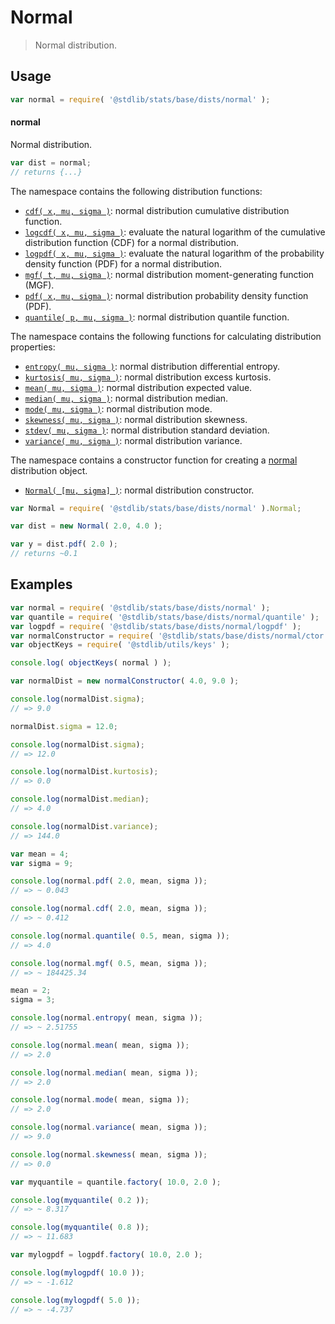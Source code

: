 <!--

@license Apache-2.0

Copyright (c) 2018 The Stdlib Authors.

Licensed under the Apache License, Version 2.0 (the "License");
you may not use this file except in compliance with the License.
You may obtain a copy of the License at

   http://www.apache.org/licenses/LICENSE-2.0

Unless required by applicable law or agreed to in writing, software
distributed under the License is distributed on an "AS IS" BASIS,
WITHOUT WARRANTIES OR CONDITIONS OF ANY KIND, either express or implied.
See the License for the specific language governing permissions and
limitations under the License.

-->

# Normal

> Normal distribution.

<section class="usage">

## Usage

```javascript
var normal = require( '@stdlib/stats/base/dists/normal' );
```

#### normal

Normal distribution.

```javascript
var dist = normal;
// returns {...}
```

The namespace contains the following distribution functions:

<!-- <toc pattern="*+(cdf|pdf|mgf|quantile)*"> -->

<div class="namespace-toc">

-   <span class="signature">[`cdf( x, mu, sigma )`][@stdlib/stats/base/dists/normal/cdf]</span><span class="delimiter">: </span><span class="description">normal distribution cumulative distribution function.</span>
-   <span class="signature">[`logcdf( x, mu, sigma )`][@stdlib/stats/base/dists/normal/logcdf]</span><span class="delimiter">: </span><span class="description">evaluate the natural logarithm of the cumulative distribution function (CDF) for a normal distribution.</span>
-   <span class="signature">[`logpdf( x, mu, sigma )`][@stdlib/stats/base/dists/normal/logpdf]</span><span class="delimiter">: </span><span class="description">evaluate the natural logarithm of the probability density function (PDF) for a normal distribution.</span>
-   <span class="signature">[`mgf( t, mu, sigma )`][@stdlib/stats/base/dists/normal/mgf]</span><span class="delimiter">: </span><span class="description">normal distribution moment-generating function (MGF).</span>
-   <span class="signature">[`pdf( x, mu, sigma )`][@stdlib/stats/base/dists/normal/pdf]</span><span class="delimiter">: </span><span class="description">normal distribution probability density function (PDF).</span>
-   <span class="signature">[`quantile( p, mu, sigma )`][@stdlib/stats/base/dists/normal/quantile]</span><span class="delimiter">: </span><span class="description">normal distribution quantile function.</span>

</div>

<!-- </toc> -->

The namespace contains the following functions for calculating distribution properties:

<!-- <toc pattern="*+(entropy|kurtosis|mean|median|mode|skewness|stdev|variance)*"> -->

<div class="namespace-toc">

-   <span class="signature">[`entropy( mu, sigma )`][@stdlib/stats/base/dists/normal/entropy]</span><span class="delimiter">: </span><span class="description">normal distribution differential entropy.</span>
-   <span class="signature">[`kurtosis( mu, sigma )`][@stdlib/stats/base/dists/normal/kurtosis]</span><span class="delimiter">: </span><span class="description">normal distribution excess kurtosis.</span>
-   <span class="signature">[`mean( mu, sigma )`][@stdlib/stats/base/dists/normal/mean]</span><span class="delimiter">: </span><span class="description">normal distribution expected value.</span>
-   <span class="signature">[`median( mu, sigma )`][@stdlib/stats/base/dists/normal/median]</span><span class="delimiter">: </span><span class="description">normal distribution median.</span>
-   <span class="signature">[`mode( mu, sigma )`][@stdlib/stats/base/dists/normal/mode]</span><span class="delimiter">: </span><span class="description">normal distribution mode.</span>
-   <span class="signature">[`skewness( mu, sigma )`][@stdlib/stats/base/dists/normal/skewness]</span><span class="delimiter">: </span><span class="description">normal distribution skewness.</span>
-   <span class="signature">[`stdev( mu, sigma )`][@stdlib/stats/base/dists/normal/stdev]</span><span class="delimiter">: </span><span class="description">normal distribution standard deviation.</span>
-   <span class="signature">[`variance( mu, sigma )`][@stdlib/stats/base/dists/normal/variance]</span><span class="delimiter">: </span><span class="description">normal distribution variance.</span>

</div>

<!-- </toc> -->

The namespace contains a constructor function for creating a [normal][normal-distribution] distribution object.

<!-- <toc pattern="*ctor*"> -->

<div class="namespace-toc">

-   <span class="signature">[`Normal( [mu, sigma] )`][@stdlib/stats/base/dists/normal/ctor]</span><span class="delimiter">: </span><span class="description">normal distribution constructor.</span>

</div>

<!-- </toc> -->

```javascript
var Normal = require( '@stdlib/stats/base/dists/normal' ).Normal;

var dist = new Normal( 2.0, 4.0 );

var y = dist.pdf( 2.0 );
// returns ~0.1
```

</section>

<!-- /.usage -->

<section class="examples">

## Examples

<!-- TODO: better examples -->

<!-- eslint no-undef: "error" -->

```javascript
var normal = require( '@stdlib/stats/base/dists/normal' );
var quantile = require( '@stdlib/stats/base/dists/normal/quantile' );
var logpdf = require( '@stdlib/stats/base/dists/normal/logpdf' );
var normalConstructor = require( '@stdlib/stats/base/dists/normal/ctor' );
var objectKeys = require( '@stdlib/utils/keys' );

console.log( objectKeys( normal ) );

var normalDist = new normalConstructor( 4.0, 9.0 );

console.log(normalDist.sigma);
// => 9.0

normalDist.sigma = 12.0;

console.log(normalDist.sigma);
// => 12.0

console.log(normalDist.kurtosis);
// => 0.0

console.log(normalDist.median);
// => 4.0

console.log(normalDist.variance);
// => 144.0

var mean = 4;
var sigma = 9;

console.log(normal.pdf( 2.0, mean, sigma ));
// => ~ 0.043

console.log(normal.cdf( 2.0, mean, sigma ));
// => ~ 0.412

console.log(normal.quantile( 0.5, mean, sigma ));
// => 4.0

console.log(normal.mgf( 0.5, mean, sigma ));
// => ~ 184425.34

mean = 2;
sigma = 3;

console.log(normal.entropy( mean, sigma ));
// => ~ 2.51755

console.log(normal.mean( mean, sigma ));
// => 2.0

console.log(normal.median( mean, sigma ));
// => 2.0

console.log(normal.mode( mean, sigma ));
// => 2.0

console.log(normal.variance( mean, sigma ));
// => 9.0

console.log(normal.skewness( mean, sigma ));
// => 0.0

var myquantile = quantile.factory( 10.0, 2.0 );

console.log(myquantile( 0.2 ));
// => ~ 8.317

console.log(myquantile( 0.8 ));
// => ~ 11.683

var mylogpdf = logpdf.factory( 10.0, 2.0 );

console.log(mylogpdf( 10.0 ));
// => ~ -1.612

console.log(mylogpdf( 5.0 ));
// => ~ -4.737
```


</section>

<!-- /.examples -->

<!-- Section for related `stdlib` packages. Do not manually edit this section, as it is automatically populated. -->

<section class="related">

</section>

<!-- /.related -->

<!-- Section for all links. Make sure to keep an empty line after the `section` element and another before the `/section` close. -->

<section class="links">

[normal-distribution]: https://en.wikipedia.org/wiki/Normal_distribution

<!-- <toc-links> -->

[@stdlib/stats/base/dists/normal/ctor]: https://github.com/stdlib-js/stdlib/tree/develop/lib/node_modules/%40stdlib/stats/base/dists/normal/ctor

[@stdlib/stats/base/dists/normal/entropy]: https://github.com/stdlib-js/stdlib/tree/develop/lib/node_modules/%40stdlib/stats/base/dists/normal/entropy

[@stdlib/stats/base/dists/normal/kurtosis]: https://github.com/stdlib-js/stdlib/tree/develop/lib/node_modules/%40stdlib/stats/base/dists/normal/kurtosis

[@stdlib/stats/base/dists/normal/mean]: https://github.com/stdlib-js/stdlib/tree/develop/lib/node_modules/%40stdlib/stats/base/dists/normal/mean

[@stdlib/stats/base/dists/normal/median]: https://github.com/stdlib-js/stdlib/tree/develop/lib/node_modules/%40stdlib/stats/base/dists/normal/median

[@stdlib/stats/base/dists/normal/mode]: https://github.com/stdlib-js/stdlib/tree/develop/lib/node_modules/%40stdlib/stats/base/dists/normal/mode

[@stdlib/stats/base/dists/normal/skewness]: https://github.com/stdlib-js/stdlib/tree/develop/lib/node_modules/%40stdlib/stats/base/dists/normal/skewness

[@stdlib/stats/base/dists/normal/stdev]: https://github.com/stdlib-js/stdlib/tree/develop/lib/node_modules/%40stdlib/stats/base/dists/normal/stdev

[@stdlib/stats/base/dists/normal/variance]: https://github.com/stdlib-js/stdlib/tree/develop/lib/node_modules/%40stdlib/stats/base/dists/normal/variance

[@stdlib/stats/base/dists/normal/cdf]: https://github.com/stdlib-js/stdlib/tree/develop/lib/node_modules/%40stdlib/stats/base/dists/normal/cdf

[@stdlib/stats/base/dists/normal/logcdf]: https://github.com/stdlib-js/stdlib/tree/develop/lib/node_modules/%40stdlib/stats/base/dists/normal/logcdf

[@stdlib/stats/base/dists/normal/logpdf]: https://github.com/stdlib-js/stdlib/tree/develop/lib/node_modules/%40stdlib/stats/base/dists/normal/logpdf

[@stdlib/stats/base/dists/normal/mgf]: https://github.com/stdlib-js/stdlib/tree/develop/lib/node_modules/%40stdlib/stats/base/dists/normal/mgf

[@stdlib/stats/base/dists/normal/pdf]: https://github.com/stdlib-js/stdlib/tree/develop/lib/node_modules/%40stdlib/stats/base/dists/normal/pdf

[@stdlib/stats/base/dists/normal/quantile]: https://github.com/stdlib-js/stdlib/tree/develop/lib/node_modules/%40stdlib/stats/base/dists/normal/quantile

<!-- </toc-links> -->

</section>

<!-- /.links -->
